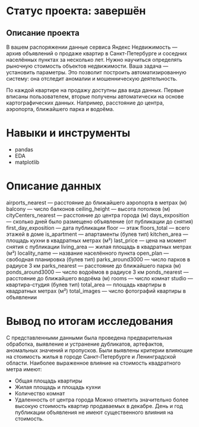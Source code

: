 # Статус проекта: завершён
## Описание проекта
В вашем распоряжении данные сервиса Яндекc Недвижимость — архив объявлений о продаже квартир в Санкт-Петербурге и соседних населённых пунктах за несколько лет. Нужно научиться определять рыночную стоимость объектов недвижимости. Ваша задача — установить параметры. Это позволит построить автоматизированную систему: она отследит аномалии и мошенническую деятельность.

По каждой квартире на продажу доступны два вида данных. 
Первые вписаны пользователем, вторые получены автоматически на основе картографических данных. Например, расстояние до центра, аэропорта, ближайшего парка и водоёма.

# Навыки и инструменты
- pandas
- EDA
- matplotlib

# Описание данных
airports_nearest — расстояние до ближайшего аэропорта в метрах (м)
balcony — число балконов
ceiling_height — высота потолков (м)
cityCenters_nearest — расстояние до центра города (м)
days_exposition — сколько дней было размещено объявление (от публикации до снятия)
first_day_exposition — дата публикации
floor — этаж
floors_total — всего этажей в доме
is_apartment — апартаменты (булев тип)
kitchen_area — площадь кухни в квадратных метрах (м²)
last_price — цена на момент снятия с публикации
living_area — жилая площадь в квадратных метрах (м²)
locality_name — название населённого пункта
open_plan — свободная планировка (булев тип)
parks_around3000 — число парков в радиусе 3 км
parks_nearest — расстояние до ближайшего парка (м)
ponds_around3000 — число водоёмов в радиусе 3 км
ponds_nearest — расстояние до ближайшего водоёма (м)
rooms — число комнат
studio — квартира-студия (булев тип)
total_area — площадь квартиры в квадратных метрах (м²)
total_images — число фотографий квартиры в объявлении

# Вывод по итогам исследования

С представленными данными была проведена предварительная обработка, выявление и устранение дубликатов, артефактов, аномальных значений и пропусков. Были выявлены критерии влияющие на стоимость жилья в городе Санкт-Петербурге и Ленинградской области. Наиболее выраженное влияние на стоимость квадратного метра имеют:

- Общая площадь квартиры
- Жилая площадь и площадь кухни
- Количество комнат
- Удаленность от центра города
Можно отметить значительно более высокую стоимость квартир продаваемых в декабре. День и год публикации объявления не имеют существенного влияния на стоимость.
